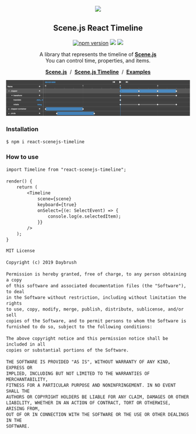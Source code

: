 
<p align="middle"><img src="https://daybrush.com/scenejs/images/clapperboard.png" width="250"/></p>
<h2 align="middle">Scene.js React Timeline</h2>
<p align="middle"><a href="https://badge.fury.io/js/react-scenejs-timeline" target="_blank"><img src="https://badge.fury.io/js/react-scenejs-timeline.svg" alt="npm version" height="18"/></a> <img src="https://img.shields.io/badge/language-typescript-blue.svg"/> <a href="https://github.com/daybrush/scenejs-timeline/blob/master/LICENSE" target="_blank"><img src="https://img.shields.io/github/license/daybrush/scenejs-timeline.svg"/></a></p>


<p align="middle">A library that represents the timeline of <a href="https://github.com/daybrush/scenejs"><strong>Scene.js</strong></a><br/>You can control time, properties, and items.</p>

<p align="middle"><a href="https://github.com/daybrush/scenejs"><strong>Scene.js</strong></a> &nbsp;/&nbsp; <a href="https://github.com/daybrush/scenejs-timeline"><strong>Scene.js Timeline</strong></a> &nbsp;/&nbsp; <a href="https://daybrush.com/scenejs/features.html#timeline"><strong>Examples</strong></a></p>


<p align="middle"><img src="https://raw.githubusercontent.com/daybrush/scenejs-timeline/master/demo/images/timeline.png"/></p>


### Installation
```sh
$ npm i react-scenejs-timeline
```


### How to use
```tsx
import Timeline from "react-scenejs-timeline";

render() {
    return (
        <Timeline
            scene={scene}
            keyboard={true}
            onSelect={(e: SelectEvent) => {
                console.log(e.selectedItem);
            }}
        />
    );
}
```





```
MIT License

Copyright (c) 2019 Daybrush

Permission is hereby granted, free of charge, to any person obtaining a copy
of this software and associated documentation files (the "Software"), to deal
in the Software without restriction, including without limitation the rights
to use, copy, modify, merge, publish, distribute, sublicense, and/or sell
copies of the Software, and to permit persons to whom the Software is
furnished to do so, subject to the following conditions:

The above copyright notice and this permission notice shall be included in all
copies or substantial portions of the Software.

THE SOFTWARE IS PROVIDED "AS IS", WITHOUT WARRANTY OF ANY KIND, EXPRESS OR
IMPLIED, INCLUDING BUT NOT LIMITED TO THE WARRANTIES OF MERCHANTABILITY,
FITNESS FOR A PARTICULAR PURPOSE AND NONINFRINGEMENT. IN NO EVENT SHALL THE
AUTHORS OR COPYRIGHT HOLDERS BE LIABLE FOR ANY CLAIM, DAMAGES OR OTHER
LIABILITY, WHETHER IN AN ACTION OF CONTRACT, TORT OR OTHERWISE, ARISING FROM,
OUT OF OR IN CONNECTION WITH THE SOFTWARE OR THE USE OR OTHER DEALINGS IN THE
SOFTWARE.
```
